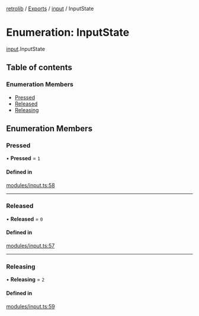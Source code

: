[retrolib](../README.md) / [Exports](../modules.md) / [input](../modules/input.md) / InputState

# Enumeration: InputState

[input](../modules/input.md).InputState

## Table of contents

### Enumeration Members

- [Pressed](input.InputState.md#pressed)
- [Released](input.InputState.md#released)
- [Releasing](input.InputState.md#releasing)

## Enumeration Members

### Pressed

• **Pressed** = ``1``

#### Defined in

[modules/input.ts:58](https://github.com/philbgarner/retrolib/blob/567c4cd/src/modules/input.ts#L58)

___

### Released

• **Released** = ``0``

#### Defined in

[modules/input.ts:57](https://github.com/philbgarner/retrolib/blob/567c4cd/src/modules/input.ts#L57)

___

### Releasing

• **Releasing** = ``2``

#### Defined in

[modules/input.ts:59](https://github.com/philbgarner/retrolib/blob/567c4cd/src/modules/input.ts#L59)
